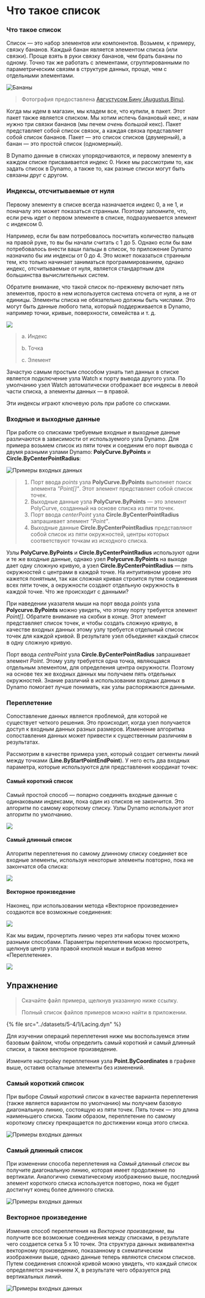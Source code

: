 # Что такое список

### Что такое список

Список — это набор элементов или компонентов. Возьмем, к примеру, связку бананов. Каждый банан является элементом списка (или связки). Проще взять в руки связку бананов, чем брать бананы по одному. Точно так же работать с элементами, сгруппированными по параметрическим связям в структуре данных, проще, чем с отдельными элементами.

![Бананы](../images/5-4/1/Bananas\_white\_background\_DS.jpg)

> Фотография предоставлена [Августусом Бину (Augustus Binu)](https://commons.wikimedia.org/wiki/File:Bananas\_white\_background\_DS.jpg?fastcci\_from=11404890\&c1=11404890\&d1=15\&s=200\&a=list).

Когда мы идем в магазин, мы кладем все, что купили, в пакет. Этот пакет также является списком. Мы хотим испечь банановый кекс, и нам нужно три связки бананов (мы печем _очень большой_ кекс). Пакет представляет собой список связок, а каждая связка представляет собой список бананов. Пакет — это список списков (двумерный), а банан — это простой список (одномерный).

В Dynamo данные в списках упорядочиваются, и первому элементу в каждом списке присваивается индекс 0. Ниже мы рассмотрим то, как задать список в Dynamo, а также то, как разные списки могут быть связаны друг с другом.

### Индексы, отсчитываемые от нуля

Первому элементу в списке всегда назначается индекс 0, а не 1, и поначалу это может показаться странным. Поэтому запомните, что, если речь идет о первом элементе в списке, подразумевается элемент с индексом 0.

Например, если бы вам потребовалось посчитать количество пальцев на правой руке, то вы бы начали считать с 1 до 5. Однако если бы вам потребовалось внести ваши пальцы в список, то приложение Dynamo назначило бы им индексы от 0 до 4. Это может показаться странным тем, кто только начинает заниматься программированием, однако индекс, отсчитываемые от нуля, является стандартным для большинства вычислительных систем.

Обратите внимание, что такой список по-прежнему включает пять элементов, просто в нем используется система отсчета от нуля, а не от единицы. Элементы списка не обязательно должны быть числами. Это могут быть данные любого типа, который поддерживается в Dynamo, например точки, кривые, поверхности, семейства и т. д.

![](../images/5-4/1/what'salist-zerobasedindices.jpg)

> a. Индекс
>
> b. Точка
>
> c. Элемент

Зачастую самым простым способом узнать тип данных в списке является подключение узла Watch к порту вывода другого узла. По умолчанию узел Watch автоматически отображает все индексы в левой части списка, а элементы данных — в правой.

Эти индексы играют ключевую роль при работе со списками.

### Входные и выходные данные

При работе со списками требуемые входные и выходные данные различаются в зависимости от используемого узла Dynamo. Для примера возьмем список из пяти точек и соединим его порт вывода с двумя разными узлами Dynamo: **PolyCurve.ByPoints** и **Circle.ByCenterPointRadius**:

![Примеры входных данных](../images/5-4/1/what'salist-inputsandoutputs.jpg)

> 1. Порт ввода _points_ узла **PolyCurve.ByPoints** выполняет поиск элемента _"Point[]"_. Этот элемент представляет собой список точек.
> 2. Выходные данные узла **PolyCurve.ByPoints** — это элемент PolyCurve, созданный на основе списка из пяти точек.
> 3. Порт ввода _centerPoint_ узла **Circle.ByCenterPointRadius** запрашивает элемент _"Point"_.
> 4. Выходные данные **Circle.ByCenterPointRadius** представляют собой список из пяти окружностей, центры которых соответствуют точкам из исходного списка.

Узлы **PolyCurve.ByPoints** и **Circle.ByCenterPointRadius** используют одни и те же входные данные, однако узел **Polycurve.ByPoints** на выходе дает одну сложную кривую, а узел **Circle.ByCenterPointRadius** — пять окружностей с центрами в каждой точке. На интуитивном уровне это кажется понятным, так как сложная кривая строится путем соединения всех пяти точек, а окружности создают отдельную окружность в каждой точке. Что же происходит с данными?

При наведении указателя мыши на порт ввода _points_ узла **Polycurve.ByPoints** можно увидеть, что этому порту требуется элемент _Point[]_. Обратите внимание на скобки в конце. Этот элемент представляет список точек, и чтобы создать сложную кривую, в качестве входных данных этому узлу требуется отдельный список точек для каждой кривой. В результате узел объединяет каждый список в одну сложную кривую.

Порт ввода _centrePoint_ узла **Circle.ByCenterPointRadius** запрашивает элемент _Point_. Этому узлу требуется одна точка, являющаяся отдельным элементом, для определения центра окружности. Поэтому на основе тех же входных данных мы получаем пять отдельных окружностей. Знание различий в использовании входных данных в Dynamo помогает лучше понимать, как узлы распоряжаются данными.

### Переплетение

Сопоставление данных является проблемой, для которой не существует четкого решения. Это происходит, когда узел получается доступ к входным данных разных размеров. Изменение алгоритма сопоставления данных может привести к существенным различиям в результатах.

Рассмотрим в качестве примера узел, который создает сегменты линий между точками (**Line.ByStartPointEndPoint**). У него есть два входных параметра, которые используются для представления координат точек:

#### Самый короткий список

Самый простой способ — попарно соединять входные данные с одинаковыми индексами, пока один из списков не закончится. Это алгоритм по самому короткому списку. Узлы Dynamo используют этот алгоритм по умолчанию.

![](../images/5-4/1/what'salist-lacing-shortest.jpg)

#### Самый длинный список

Алгоритм переплетения по самому длинному списку соединяет все входные элементы, используя некоторые элементы повторно, пока не закончатся оба списка:

![](../images/5-4/1/what'salist-lacing-longest.jpg)

#### Векторное произведение

Наконец, при использовании метода «Векторное произведение» создаются все возможные соединения:

![](../images/5-4/1/what'salist-lacing-cross.jpg)

Как мы видим, прочертить линию через эти наборы точек можно разными способами. Параметры переплетения можно просмотреть, щелкнув центр узла правой кнопкой мыши и выбрав меню «Переплетение».

![](../images/5-4/1/what'salist-rightclicklacingopt.jpg)

## Упражнение

> Скачайте файл примера, щелкнув указанную ниже ссылку.
>
> Полный список файлов примеров можно найти в приложении.

{% file src="../datasets/5-4/1/Lacing.dyn" %}

Для изучении операций переплетения ниже мы воспользуемся этим базовым файлом, чтобы определить самый короткий и самый длинный списки, а также векторное произведение.

Измените настройку переплетения узла **Point.ByCoordinates** в графике выше, оставив остальные элементы без изменений.

### Самый короткий список

При выборе _Самый короткий список_ в качестве варианта переплетения (также является вариантом по умолчанию) мы получаем базовую диагональную линию, состоящую из пяти точек. Пять точек — это длина наименьшего списка. Таким образом, переплетение по самому короткому списку прекращается по достижении конца этого списка.

![Примеры входных данных](../images/5-4/1/what'salist-lacingexercise01.jpg)

### **Самый длинный список**

При изменении способа переплетения на _Самый длинный список_ вы получите диагональную линию, которая имеет продолжение по вертикали. Аналогично схематическому изображению выше, последний элемент короткого списка используется повторно, пока не будет достигнут конец более длинного списка.

![Примеры входных данных](../images/5-4/1/what'salist-lacingexercise02.jpg)

### **Векторное произведение**

Изменив способ переплетения на _Векторное произведение_, вы получите все возможные соединения между списками, в результате чего создается сетка 5 х 10 точек. Эта структура данных эквивалентна векторному произведению, показанному в схематическом изображении выше, однако данные теперь являются списком списков. Путем соединения сложной кривой можно увидеть, что каждый список определяется значением X, в результате чего образуется ряд вертикальных линий.

![Примеры входных данных](../images/5-4/1/what'salist-lacingexercise03.jpg)
